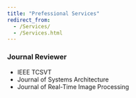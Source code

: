 ```yaml
---
title: "Prefessional Services"
redirect_from: 
  - /Services/
  - /Services.html
---
```


### Journal Reviewer
* IEEE TCSVT
* Journal of Systems Architecture
* Journal of Real-Time Image Processing
